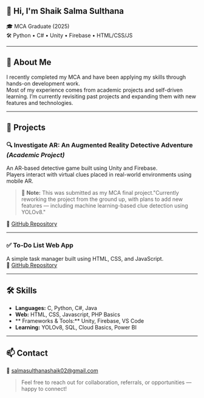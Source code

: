 ## 👋 Hi, I'm Shaik Salma Sulthana

🎓 MCA Graduate (2025)  
🛠 Python • C# • Unity • Firebase • HTML/CSS/JS

---

## 🧾 About Me

I recently completed my MCA and have been applying my skills through hands-on development work.  
Most of my experience comes from academic projects and self-driven learning. I’m currently revisiting past projects and expanding them with new features and technologies.

---

## 🧩 Projects

### 🔍 Investigate AR: An Augmented Reality Detective Adventure *(Academic Project)*  
An AR-based detective game built using Unity and Firebase.  
Players interact with virtual clues placed in real-world environments using mobile AR.

> 📌 **Note:** This was submitted as my MCA final project."Currently reworking the project from the ground up, with plans to add new features — including machine learning-based clue detection using YOLOv8."

🔗 [GitHub Repository](https://github.com/salmasulthana-dev/InvestigateAR-Game)

---

### ✅ To-Do List Web App  
A simple task manager built using HTML, CSS, and JavaScript.  
🔗 [GitHub Repository](https://github.com/salmasulthana-dev/todo-list-webapp)

---

## 🛠 Skills

- **Languages:** C, Python, C#, Java
- **Web:** HTML, CSS, Javascript, PHP Basics  
- ** Frameworks & Tools:** Unity, Firebase, VS Code  
- **Learning:** YOLOv8, SQL, Cloud Basics, Power BI

---

## 📫 Contact

📧 salmasulthanashaik02@gmail.com

> Feel free to reach out for collaboration, referrals, or opportunities — happy to connect!
